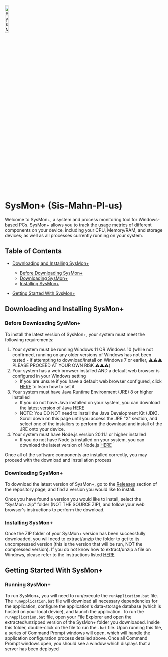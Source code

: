 <img src="https://github.com/NickPetrilli/MSCS710-ProcessMonitor/assets/70206675/c9314fa4-b781-4701-b85e-d643b5ba3625" alt="SysMon+ Logo" style="width:15%;"> </img>
# SysMon+ (Sis-Mahn-Pl-us)

Welcome to SysMon+, a system and process monitoring tool for Windows-based PCs. SysMon+ allows you to track the usage metrics of different components on your device, 
including your CPU, Memory/RAM, and storage devices; as well as all processes currently running on your system.

## Table of Contents 
  - [Downloading and Installing SysMon+](##Downloading-and-Installing-SysMon+)
    - [Before Downloading SysMon+](#Before-Downloading-SysMon+)
    - [Downloading SysMon+](#Downloading-SysMon+)
    - [Installing SysMon+](#Installing-SysMon+)
      
  - [Getting Started With SysMon+](#Getting-Started-With-SysMon+)

## Downloading and Installing SysMon+
  ### Before Downloading SysMon+
  To install the latest version of SysMon+, your system must meet the following requirements:
  
  1. Your system must be running Windows 11 OR Windows 10 (while not confirmed, running on any older versions of Windows has not been tested - if attempting to download/install on Windows 7 or earlier, ⚠️⚠️⚠️ PLEASE PROCEED AT YOUR OWN RISK ⚠️⚠️⚠️)
  2. Your system has a web browser installed AND a default web browser is configured in your Windows setting
      - If you are unsure if you have a default web browser configured, click [HERE](https://support.microsoft.com/en-us/windows/change-your-default-browser-in-windows-020c58c6-7d77-797a-b74e-8f07946c5db6) to learn how to set it
  3. Your system must have Java Runtime Environment (JRE) 8 or higher installed
      - If you do not have Java installed on your system, you can download the latest version of Java [HERE](https://www.oracle.com/java/technologies/downloads/)
      - NOTE: You DO NOT need to install the Java Development Kit (JDK). Scroll down on this page until you access the JRE "X" section, and select one of the installers to perform the download and install of the JRE onto your device.
  4. Your system must have Node.js version 20.11.1 or higher installed
      - If you do not have Node.js installed on your system, you can download the latest version of Node.js [HERE](https://nodejs.org/en/download)

  Once all of the software components are installed correctly, you may proceed with the download and installation process

  ### Downloading SysMon+
  To download the latest version of SysMon+, go to the [Releases]() section of the repository page, and find a version you would like to install. 
  
  Once you have found a version you would like to install, select the "SysMon+.zip" folder (NOT THE SOURCE ZIP), and follow your web browser's instructions to perform the download.

  ### Installing SysMon+
  Once the ZIP folder of your SysMon+ version has been successfully downloaded, you will need to extract/unzip the folder to get to its uncompressed version (this is the version that will be run, NOT the compressed version).
  If you do not know how to extract/unzip a file on Windows, please refer to the instructions listed [HERE](https://support.microsoft.com/en-us/windows/zip-and-unzip-files-8d28fa72-f2f9-712f-67df-f80cf89fd4e5)

## Getting Started With SysMon+
  ### Running SysMon+
  To run SysMon+, you will need to run/execute the ```runApplication.bat``` file. The ```runApplication.bat``` file will download all necessary dependencies for the application, configure the application's data-storage database (which is hosted on your local device), and launch the application.
  To run the ```runApplication.bat``` file, open your File Explorer and open the extracted/unzipped version of the SysMon+ folder you downloaded. Inside this folder, double-click on the file to run the ```.bat``` file. Upon running this file, a series of Command Prompt windows will open, which will handle the application configuration process detailed above. Once all Command Prompt windows open, you should see a window which displays that a server has been deployed
  


